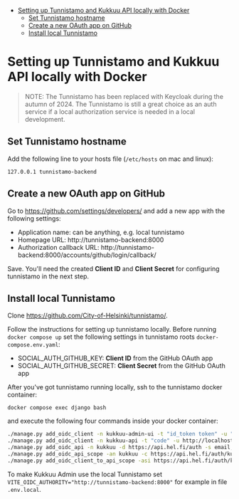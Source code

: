 <!-- START doctoc generated TOC please keep comment here to allow auto update -->
<!-- DON'T EDIT THIS SECTION, INSTEAD RE-RUN doctoc TO UPDATE -->

- [Setting up Tunnistamo and Kukkuu API locally with Docker](#setting-up-tunnistamo-and-kukkuu-api-locally-with-docker)
  - [Set Tunnistamo hostname](#set-tunnistamo-hostname)
  - [Create a new OAuth app on GitHub](#create-a-new-oauth-app-on-github)
  - [Install local Tunnistamo](#install-local-tunnistamo)

<!-- END doctoc generated TOC please keep comment here to allow auto update -->

# Setting up Tunnistamo and Kukkuu API locally with Docker

> NOTE: The Tunnistamo has been replaced with Keycloak during the autumn of 2024. The Tunnistamo is still a great choice as an auth service if a local authorization service is needed in a local development.

## Set Tunnistamo hostname

Add the following line to your hosts file (`/etc/hosts` on mac and linux):

    127.0.0.1 tunnistamo-backend

## Create a new OAuth app on GitHub

Go to https://github.com/settings/developers/ and add a new app with the following settings:

- Application name: can be anything, e.g. local tunnistamo
- Homepage URL: http://tunnistamo-backend:8000
- Authorization callback URL: http://tunnistamo-backend:8000/accounts/github/login/callback/

Save. You'll need the created **Client ID** and **Client Secret** for configuring tunnistamo in the next step.

## Install local Tunnistamo

Clone https://github.com/City-of-Helsinki/tunnistamo/.

Follow the instructions for setting up tunnistamo locally. Before running `docker compose up` set the following settings in tunnistamo roots `docker-compose.env.yaml`:

- SOCIAL_AUTH_GITHUB_KEY: **Client ID** from the GitHub OAuth app
- SOCIAL_AUTH_GITHUB_SECRET: **Client Secret** from the GitHub OAuth app

After you've got tunnistamo running locally, ssh to the tunnistamo docker container:

`docker compose exec django bash`

and execute the following four commands inside your docker container:

```bash
./manage.py add_oidc_client -n kukkuu-admin-ui -t "id_token token" -u "http://localhost:3001/callback" -i https://api.hel.fi/auth/kukkuu-admin-ui -m github -s dev
./manage.py add_oidc_client -n kukkuu-api -t "code" -u http://localhost:8081/return -i https://api.hel.fi/auth/kukkuu -m github -s dev -c
./manage.py add_oidc_api -n kukkuu -d https://api.hel.fi/auth -s email,profile -c https://api.hel.fi/auth/kukkuu
./manage.py add_oidc_api_scope -an kukkuu -c https://api.hel.fi/auth/kukkuu -n "Kulttuurin kummilapset" -d"Lorem ipsum"
./manage.py add_oidc_client_to_api_scope -asi https://api.hel.fi/auth/kukkuu -c https://api.hel.fi/auth/kukkuu-admin-ui
```

To make Kukkuu Admin use the local Tunnistamo set `VITE_OIDC_AUTHORITY="http://tunnistamo-backend:8000"` for example in file `.env.local`.
